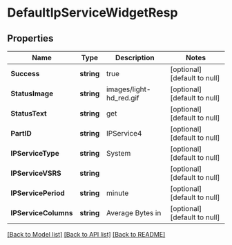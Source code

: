 # DefaultIpServiceWidgetResp

## Properties
Name | Type | Description | Notes
------------ | ------------- | ------------- | -------------
**Success** | **string** | true | [optional] [default to null]
**StatusImage** | **string** | images/light-hd_red.gif | [optional] [default to null]
**StatusText** | **string** | get | [optional] [default to null]
**PartID** | **string** | IPService4 | [optional] [default to null]
**IPServiceType** | **string** | System | [optional] [default to null]
**IPServiceVSRS** | **string** |  | [optional] [default to null]
**IPServicePeriod** | **string** | minute | [optional] [default to null]
**IPServiceColumns** | **string** | Average Bytes in | [optional] [default to null]

[[Back to Model list]](../README.md#documentation-for-models) [[Back to API list]](../README.md#documentation-for-api-endpoints) [[Back to README]](../README.md)

